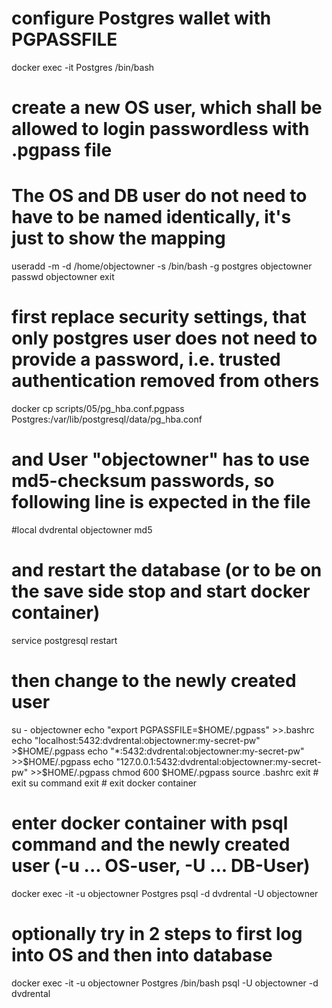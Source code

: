 # configure Postgres wallet with PGPASSFILE
docker exec -it Postgres /bin/bash
# create a new OS user, which shall be allowed to login passwordless with .pgpass file
# The OS and DB user do not need to have to be named identically, it's just to show the mapping
useradd -m -d /home/objectowner -s /bin/bash -g postgres objectowner
passwd objectowner
exit
# first replace security settings, that only postgres user does not need to provide a password, i.e. trusted authentication removed from others
docker cp scripts/05/pg_hba.conf.pgpass Postgres:/var/lib/postgresql/data/pg_hba.conf
# and User "objectowner" has to use md5-checksum passwords, so following line is expected in the file
#local dvdrental objectowner md5

# and restart the database (or to be on the save side stop and start docker container)
service postgresql restart
# then change to the newly created user
su - objectowner
echo "export PGPASSFILE=\$HOME/.pgpass" >>.bashrc
echo "localhost:5432:dvdrental:objectowner:my-secret-pw" >$HOME/.pgpass
echo "*:5432:dvdrental:objectowner:my-secret-pw" >>$HOME/.pgpass
echo "127.0.0.1:5432:dvdrental:objectowner:my-secret-pw" >>$HOME/.pgpass
chmod 600 $HOME/.pgpass
source .bashrc
exit # exit su command
exit # exit docker container
# enter docker container with psql command and the newly created user (-u ... OS-user, -U ... DB-User)
docker exec -it -u objectowner Postgres psql -d dvdrental -U objectowner
# optionally try in 2 steps to first log into OS and then into database
docker exec -it -u objectowner Postgres /bin/bash
psql -U objectowner -d dvdrental